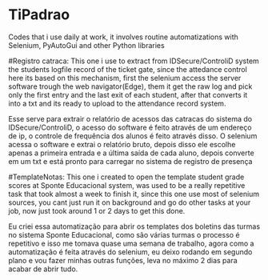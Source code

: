 # TiPadrao
Codes that i use daily at work, it involves routine automatizations with Selenium, PyAutoGui and other Python libraries


#Registro catraca:
This one i use to extract from IDSecure/ControliD system the students logfile record of the ticket gate, since the attedance control here its based on this mechanism, first the selenium access the server software trough the web navigator(Edge), 
them it get the raw log and pick only the first entry and the last exit of each student, after that converts it into a txt and its ready to upload to the attendance record system.

Esse serve para extrair o relatório de acessos das catracas do sistema do IDSecure/ControliD, o acesso do software é feito através de um endereço de ip, o controle de frequência dos alunos é feito através disso.
O selenium acessa o software e extrai o relatório bruto, depois disso ele escolhe apenas a primeira entrada e a última saída de cada aluno, depois converte em um txt e está pronto para carregar no sistema de registro de presença

#TemplateNotas:
This one i created to open the template student grade scores at Sponte Educacional system, was used to be a really repetitive task that took almost a week to finish it, since this one use most of selenium sources,
you cant just run it on background and go do other tasks at your job, now just took around 1 or 2 days to get this done.

Eu criei essa automatização para abrir os templates dos boletins das turmas no sistema Sponte Educacional, como são várias turmas o processo é repetitivo e isso me tomava quase uma semana de trabalho, 
agora como a automatização é feita através do selenium, eu deixo rodando em segundo plano e vou fazer minhas outras funções, leva no máximo 2 dias para acabar de abrir tudo.
